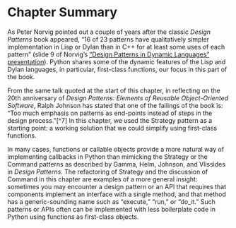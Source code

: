 # Chapter Summary

As Peter Norvig pointed out a couple of years after the classic _Design Patterns_ book appeared, “16 of 23 patterns have qualitatively simpler implementation in Lisp or Dylan than in C++ for at least some uses of each pattern” (slide 9 of Norvig’s [“Design Patterns in Dynamic Languages” presentation](https://fpy.li/10-4)). Python shares some of the dynamic features of the Lisp and Dylan languages, in particular, first-class functions, our focus in this part of the book.

From the same talk quoted at the start of this chapter, in reflecting on the 20th anniversary of _Design Patterns: Elements of Reusable Object-Oriented Software_, Ralph Johnson has stated that one of the failings of the book is: “Too much emphasis on patterns as end-points instead of steps in the design process.”[^7] In this chapter, we used the Strategy pattern as a starting point: a working solution that we could simplify using first-class functions.

In many cases, functions or callable objects provide a more natural way of implementing callbacks in Python than mimicking the Strategy or the Command patterns as described by Gamma, Helm, Johnson, and Vlissides in _Design Patterns_. The refactoring of Strategy and the discussion of Command in this chapter are examples of a more general insight: sometimes you may encounter a design pattern or an API that requires that components implement an interface with a single method, and that method has a generic-sounding name such as “execute,” “run,” or “do_it.” Such patterns or APIs often can be implemented with less boilerplate code in Python using functions as first-class objects.